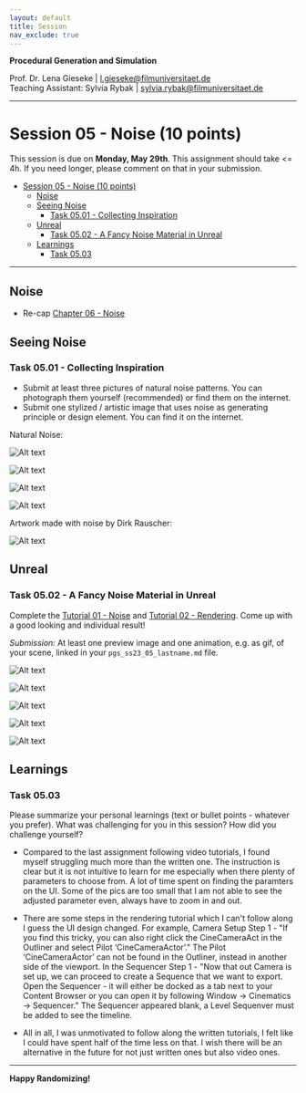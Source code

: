 ```yaml
---
layout: default
title: Session
nav_exclude: true
---
```


**Procedural Generation and Simulation**  


Prof. Dr. Lena Gieseke \| l.gieseke@filmuniversitaet.de  
Teaching Assistant: Sylvia Rybak \| sylvia.rybak@filmuniversitaet.de

---

# Session 05 - Noise (10 points)

This session is due on **Monday, May 29th**. This assignment should take <= 4h. If you need longer, please comment on that in your submission.

- [Session 05 - Noise (10 points)](#session-05---noise-10-points)
  - [Noise](#noise)
  - [Seeing Noise](#seeing-noise)
    - [Task 05.01 - Collecting Inspiration](#task-0501---collecting-inspiration)
  - [Unreal](#unreal)
    - [Task 05.02 - A Fancy Noise Material in Unreal](#task-0502---a-fancy-noise-material-in-unreal)
  - [Learnings](#learnings)
    - [Task 05.03](#task-0503)


---

## Noise

* Re-cap [Chapter 06 - Noise](../../02_scripts/pgs_ss23_06_noise_script.md)


## Seeing Noise 

### Task 05.01 - Collecting Inspiration

* Submit at least three pictures of natural noise patterns. You can photograph them yourself (recommended) or find them on the internet.
* Submit one stylized / artistic image that uses noise as generating principle or design element. You can find it on the internet.


Natural Noise:

![Alt text](<Assets/natural noise 1.jpg>)

![Alt text](<Assets/natural noise 2.jpg>)

![Alt text](<Assets/noise pattern 03.png>)

![Alt text](<Assets/natural noise 4.jpg>)

Artwork made with noise by Dirk Rauscher:

![Alt text](<Assets/noise work by Dirk Rauscher.jpg>)


## Unreal

### Task 05.02 - A Fancy Noise Material in Unreal

Complete the [Tutorial 01 - Noise](pgs_tutorial_01_noise/pgs_tutorial_01_noise.md) and [Tutorial 02 - Rendering](pgs_tutorial_02_rendering/pgs_tutorial_02_rendering.md). Come up with a good looking and individual result!
  
*Submission:* At least one preview image and one animation, e.g. as gif, of your scene, linked in your `pgs_ss23_05_lastname.md` file.

![Alt text](Assets/ss23_PGS_05_sc2.gif)

![Alt text](Assets/ss23_PGS_05_sc2_1.jpg)

![Alt text](Assets/ss23_PGS_05_sc2_2.jpg)

![Alt text](Assets/ss23_PGS_05_sc2_3.jpg)

![Alt text](Assets/ss23_PGS_05_sc2_4.jpg)


## Learnings

### Task 05.03

Please summarize your personal learnings (text or bullet points - whatever you prefer). What was challenging for you in this session? How did you challenge yourself?

- Compared to the last assignment following video tutorials, I found myself struggling much more than the written one. The instruction is clear but it is not intuitive to learn for me especially when there plenty of parameters to choose from. A lot of time spent on finding the paramters on the UI. Some of the pics are too small that I am not able to see the adjusted parameter even, always have to zoom in and out. 

- There are some steps in the rendering tutorial which I can't follow along I guess the UI design changed. For example, Camera Setup Step 1 - "If you find this tricky, you can also right click the CineCameraAct in the Outliner and select Pilot ‘CineCameraActor’." The Pilot ‘CineCameraActor’ can not be found in the Outliner, instead in another side of the viewport. In the Sequencer Step 1 - "Now that out Camera is set up, we can proceed to create a Sequence that we want to export. Open the Sequencer - it will either be docked as a tab next to your Content Browser or you can open it by following Window -> Cinematics -> Sequencer." The Sequencer appeared blank, a Level Sequenver must be added to see the timeline.

- All in all, I was unmotivated to follow along the written tutorials, I felt like I could have spent half of the time less on that. I wish there will be an alternative in the future for not just written ones but also video ones.

---

**Happy Randomizing!**


